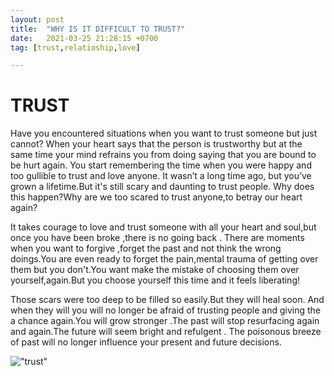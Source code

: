 ```yaml
---
layout: post
title:  "WHY IS IT DIFFICULT TO TRUST?"
date:   2021-03-25 21:28:15 +0700
tag: [trust,relatioship,love]

---
```

  
# TRUST
  Have you encountered situations when you want to trust someone but just cannot? When your heart says that the person is trustworthy but at the same time your mind refrains you from doing saying that you are bound to be hurt again. You start remembering the time when you were happy and too gullible to trust and love anyone. It wasn’t a long time ago, but you’ve grown a lifetime.But it's still scary and daunting to trust people.
Why does this happen?Why are we too scared to trust anyone,to betray our heart again?

It takes courage to love and trust someone with all your heart and soul,but once you have been broke ,there is no going back .
 There are moments when you want to forgive ,forget the past and not think the wrong doings.You are even ready to forget the pain,mental trauma of getting over them but you don't.You want  make the mistake of choosing them over yourself,again.But you choose yourself this time and it feels liberating!

Those scars were too deep to be filled so easily.But they will heal soon.
And when they will you will no longer be afraid of trusting people and giving the a chance again.You will grow stronger .The past will stop resurfacing again and again.The future will seem bright and refulgent . The poisonous breeze of past will no longer influence your present and future decisions.




!["trust"](https://www.sampleposts.com/wp-content/uploads/2020/04/Broken-Trust-Quotes.jpg)
  
